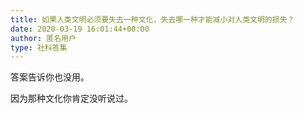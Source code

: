 ```yaml
---
title: 如果人类文明必须要失去一种文化，失去哪一种才能减小对人类文明的损失？
date: 2020-03-19 16:01:44+00:00
author: 匿名用户
type: 社科答集
---
```

答案告诉你也没用。

因为那种文化你肯定没听说过。


